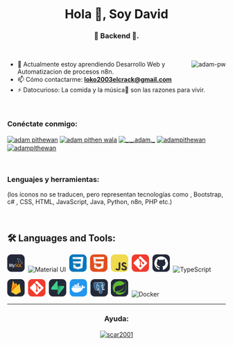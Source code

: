 <h1 align="center">Hola 👋, Soy David</h1>
<h3 align="center">🌟 Backend 🌟.</h3>

<br />

<p>
  <img
    align="right"
    src="https://github.com/Adam-pw/Adam-pw/blob/main/animation_500_kxa883sd.gif"
    alt="adam-pw"
  />
</p>

- 🌱 Actualmente estoy aprendiendo Desarrollo Web y Automatizacion de procesos n8n.
- 📫 Cómo contactarme: **loko2003elcrack@gmail.com**
- ⚡ Datocurioso: La comida y la música🎵 son las razones para vivir.

<br />

<h3 align="left">Conéctate conmigo:</h3>
<p align="left">
  <a
    href="https://www.linkedin.com/in/glen-david-quispe-tipte-888294316/"
    target="blank"
    ><img
      align="center"
      src="https://raw.githubusercontent.com/rahuldkjain/github-profile-readme-generator/master/src/images/icons/Social/linked-in-alt.svg"
      alt="adam pithewan"
      height="30"
      width="40"
  /></a>
  <a href="https://www.facebook.com/glen.david.kate" target="blank"
    ><img
      align="center"
      src="https://raw.githubusercontent.com/rahuldkjain/github-profile-readme-generator/master/src/images/icons/Social/facebook.svg"
      alt="adam pithen wala"
      height="30"
      width="40"
  /></a>
  <a href="https://www.instagram.com/david_2603_j/" target="blank"
    ><img
      align="center"
      src="https://raw.githubusercontent.com/rahuldkjain/github-profile-readme-generator/master/src/images/icons/Social/instagram.svg"
      alt="_._.adam._"
      height="30"
      width="40"
  /></a>
  <a href="#" target="blank"
    ><img
      align="center"
      src="https://raw.githubusercontent.com/rahuldkjain/github-profile-readme-generator/master/src/images/icons/Social/hackerrank.svg"
      alt="adampithewan"
      height="30"
      width="40"
  /></a>
  <a href="#" target="blank"
    ><img
      align="center"
      src="https://raw.githubusercontent.com/rahuldkjain/github-profile-readme-generator/master/src/images/icons/Social/twitter.svg"
      alt="adampithewan"
      height="30"
      width="40"
  /></a>
</p>

<br />

<h3 align="left">Lenguajes y herramientas:</h3>
<p align="left">
  <!-- Iconos -->
  (los íconos no se traducen, pero representan tecnologías como  ,
  Bootstrap,  c# , CSS, HTML, JavaScript, Java, Python, n8n, PHP  etc.)
</p>

<br />

## :hammer_and_wrench: Languages and Tools:
<div>
  <img
    src="https://github.com/tandpfun/skill-icons/blob/main/icons/MySQL-Dark.svg"
    title="React"
    alt="React"
    width="40"
    height="40"
  />&nbsp;
  <img
    src="https://upload.wikimedia.org/wikipedia/commons/thumb/b/bd/Logo_C_sharp.svg/1067px-Logo_C_sharp.svg.png"
    title="C#"
    alt="Material UI"
    width="40"
    height="40"
  />&nbsp;
  <img
    src="https://github.com/tandpfun/skill-icons/blob/main/icons/CSS.svg"
    title="CSS3"
    alt="CSS"
    width="40"
    height="40"
  />&nbsp;
  <img
    src="https://github.com/tandpfun/skill-icons/blob/main/icons/HTML.svg"
    title="HTML5"
    alt="HTML"
    width="40"
    height="40"
  />&nbsp;
  <img
    src="https://github.com/tandpfun/skill-icons/blob/main/icons/JavaScript.svg"
    title="JavaScript"
    alt="JavaScript"
    width="40"
    height="40"
  />&nbsp;
  <img
    src="https://github.com/tandpfun/skill-icons/blob/main/icons/Git.svg"
    title="Git"
    alt="JavaScript"
    width="40"
    height="40"
  />&nbsp;
  <img
    src="https://github.com/tandpfun/skill-icons/blob/main/icons/Github-Dark.svg"
    title="Git Hub"
    alt="JavaScript"
    width="40"
    height="40"
  />&nbsp;
  <img
    src="https://encrypted-tbn0.gstatic.com/images?q=tbn:ANd9GcSt8zft9AX8nJEggrdyrU_MkswdUD41cI9Dl7AsqtKxi32TlDpP1HWwfRSvH6mfBdEwX6U"
    title="Flutteflow"
    alt="TypeScript"
    width="40"
    height="40"
  />&nbsp;

  <img
    src="https://github.com/tandpfun/skill-icons/blob/main/icons/Firebase-Dark.svg"
    title="Firebase"
    alt="NodeJS"
    width="40"
    height="40"
  />&nbsp;
  <img
    src="https://github.com/tandpfun/skill-icons/blob/main/icons/Git.svg"
    title="Git"
    alt="NodeJS"
    width="40"
    height="40"
  />&nbsp;
  <img
    src="https://github.com/tandpfun/skill-icons/blob/main/icons/Supabase-Dark.svg"
    title="Supabase"
    alt="C++"
    width="40"
    height="40"
  />&nbsp;
  <img
    src="https://github.com/tandpfun/skill-icons/blob/main/icons/Docker.svg"
    title="Docker"
    alt="Docker"
    width="40"
    height="40"
  />&nbsp;
  <img
    src="https://github.com/tandpfun/skill-icons/blob/main/icons/PostgreSQL-Dark.svg"
    title="Postgres"
    alt="Docker"
    width="40"
    height="40"
  />&nbsp;
  <img
    src="https://github.com/tandpfun/skill-icons/blob/main/icons/Spring-Dark.svg"
    title="Spring boot"
    alt="Docker"
    width="40"
    height="40"
  />&nbsp;
  <img
    src="https://registry.npmmirror.com/@lobehub/icons-static-png/1.65.0/files/dark/n8n-color.png"
    title="n8n"
    alt="Docker"
    width="40"
    height="40"
  />&nbsp;
</div>

---

<h3 align="center">Ayuda:</h3>
<p align="center">
  <a href="#">
    <img
      align="center"
      src="https://cdn.buymeacoffee.com/buttons/v2/default-yellow.png"
      height="50"
      width="210"
      alt="scar2001"
  /></a>
</p>
 

<br />
 

<p align="left">
  <a href="https://twitter.com/" target="blank"
    ><img
      src="https://img.shields.io/twitter/follow/?logo=twitter&style=for-the-badge"
      alt=""
  /></a>
</p>
